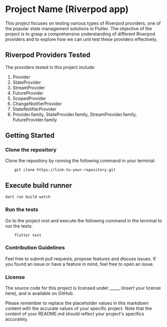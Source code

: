 # Project Name (Riverpod app)
This project focuses on testing various types of Riverpod providers, one of the popular state management solutions in Flutter. The objective of the project is to grasp a comprehensive understanding of different Riverpod providers and to explore how we can unit test these providers effectively.

## Riverpod Providers Tested
The providers tested in this project include:

1. Provider
2. StateProvider
3. StreamProvider
4. FutureProvider
5. ScopedProvider
6. ChangeNotifierProvider
7. StateNotifierProvider
8. Provider.family, StateProvider.family, StreamProvider.family, FutureProvider.family


## Getting Started
### Clone the repository

Clone the repository by running the following command in your terminal:

```
    git clone https://link-to-your-repository.git
```

## Execute build runner
```
dart run build watch
```

### Run the tests

Go to the project root and execute the following command in the terminal to run the tests:

```
    flutter test
```

### Contribution Guidelines
Feel free to submit pull requests, propose features and discuss issues. If you found an issue or have a feature in mind, feel free to open an issue.

### License
The source code for this project is licensed under _____ (insert your license here), and is available on GitHub.

Please remember to replace the placeholder values in this markdown content with the accurate values of your specific project. Note that the content of your README.md should reflect your project's specifics accurately.
